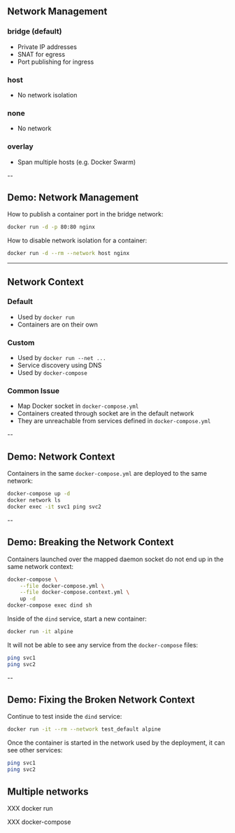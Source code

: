 ## Network Management

### bridge (default)

- Private IP addresses
- SNAT for egress
- Port publishing for ingress

### host

- No network isolation

### none

- No network

### overlay

- Span multiple hosts (e.g. Docker Swarm)

--

## Demo: Network Management

How to publish a container port in the bridge network:

```bash
docker run -d -p 80:80 nginx
```

How to disable network isolation for a container:

```bash
docker run -d --rm --network host nginx
```

---

## Network Context

### Default

- Used by `docker run`
- Containers are on their own

### Custom

- Used by `docker run --net ...`
- Service discovery using DNS
- Used by `docker-compose`

### Common Issue

- Map Docker socket in `docker-compose.yml`
- Containers created through socket are in the default network
- They are unreachable from services defined in `docker-compose.yml`

--

## Demo: Network Context

Containers in the same `docker-compose.yml` are deployed to the same network:

```bash
docker-compose up -d
docker network ls
docker exec -it svc1 ping svc2
```

--

## Demo: Breaking the Network Context

Containers launched over the mapped daemon socket do not end up in the same network context:

```bash
docker-compose \
    --file docker-compose.yml \
    --file docker-compose.context.yml \
    up -d
docker-compose exec dind sh
```

Inside of the `dind` service, start a new container:

```bash
docker run -it alpine
```

It will not be able to see any service from the `docker-compose` files:

```bash
ping svc1
ping svc2
```

--

## Demo: Fixing the Broken Network Context

Continue to test inside the `dind` service:

```bash
docker run -it --rm --network test_default alpine
```

Once the container is started in the network used by the deployment, it can see other services:

```bash
ping svc1
ping svc2
```

## Multiple networks

XXX docker run

XXX docker-compose
